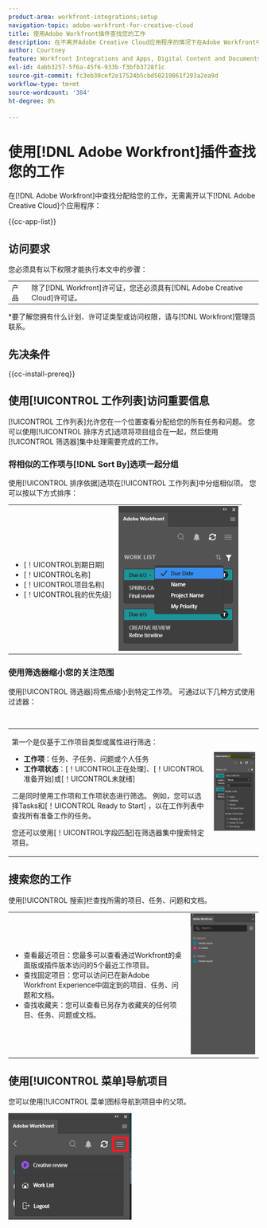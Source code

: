 ```yaml
---
product-area: workfront-integrations;setup
navigation-topic: adobe-workfront-for-creative-cloud
title: 使用Adobe Workfront插件查找您的工作
description: 在不离开Adobe Creative Cloud应用程序的情况下在Adobe Workfront中查找分配给您的工作。
author: Courtney
feature: Workfront Integrations and Apps, Digital Content and Documents
exl-id: 4abb3257-5f6a-45f6-933b-f3bfb3728f1c
source-git-commit: fc3eb30cef2e17524b5cbd50219861f293a2ea9d
workflow-type: tm+mt
source-wordcount: '384'
ht-degree: 0%

---
```


# 使用[!DNL Adobe Workfront]插件查找您的工作

在[!DNL Adobe Workfront]中查找分配给您的工作，无需离开以下[!DNL Adobe Creative Cloud]个应用程序：

{{cc-app-list}}

## 访问要求

您必须具有以下权限才能执行本文中的步骤：

<table style="table-layout:auto"> 
 <col> 
 <col> 
 <tbody> 
 <!-- <tr> 
   <td role="rowheader">[!DNL Adobe Workfront] plan*</td> 
   <td> <p>[!UICONTROL Pro] or higher</p> </td> 
  </tr> 
  <tr data-mc-conditions=""> 
   <td role="rowheader">[!DNL Adobe Workfront] license*</td> 
   <td> <p>[!UICONTROL Work] or [!UICONTROL Plan]</p> </td> 
  </tr> -->
  <tr> 
   <td role="rowheader">产品</td> 
   <td>除了[!DNL Workfront]许可证，您还必须具有[!DNL Adobe Creative Cloud]许可证。</td> 
  </tr> 
 </tbody> 
</table>

&#42;要了解您拥有什么计划、许可证类型或访问权限，请与[!DNL Workfront]管理员联系。

## 先决条件

{{cc-install-prereq}}

## 使用[!UICONTROL 工作列表]访问重要信息

[!UICONTROL 工作列表]允许您在一个位置查看分配给您的所有任务和问题。 您可以使用[!UICONTROL 排序方式]选项将项目组合在一起，然后使用[!UICONTROL 筛选器]集中处理需要完成的工作。

### 将相似的工作项与[!DNL Sort By]选项一起分组

使用[!UICONTROL 排序依据]选项在[!UICONTROL 工作列表]中分组相似项。 您可以按以下方式排序：

<table style="table-layout:auto"> 
 <col> 
 <col> 
 <tbody> 
  <tr> 
   <td> 
    <ul> 
     <li>[！UICONTROL到期日期]</li> 
     <li>[！UICONTROL名称]</li> 
     <li>[！UICONTROL项目名称]</li> 
     <li>[！UICONTROL我的优先级]</li> 
    </ul> </td> 
   <td> <img src="assets/copy-of-sort-by-350x606.png" style="width: 350;height: 606;"> </td> 
  </tr> 
 </tbody> 
</table>

### 使用筛选器缩小您的关注范围

使用[!UICONTROL 筛选器]将焦点缩小到特定工作项。 可通过以下几种方式使用过滤器：

 

<table style="table-layout:auto"> 
 <col> 
 <col> 
 <tbody> 
  <tr> 
   <td> <p>第一个是仅基于工作项目类型或属性进行筛选：</p> 
    <ul> 
     <li><strong>工作项</strong>：任务、子任务、问题或个人任务</li> 
     <li><strong>工作项状态</strong>：[！UICONTROL正在处理]、[！UICONTROL准备开始]或[！UICONTROL未就绪]</li> 
    </ul> <p>二是同时使用工作项和工作项状态进行筛选。 例如，您可以选择Tasks和[！UICONTROL Ready to Start] ，以在工作列表中查找所有准备工作的任务。</p> <p>您还可以使用[！UICONTROL字段匹配]在筛选器集中搜索特定项目。 </p> </td> 
   <td> <img src="assets/copy-of-filter-p-350x603.png" style="width: 350;height: 603;"> </td> 
  </tr> 
 </tbody> 
</table>

## 搜索您的工作

使用[!UICONTROL 搜索]栏查找所需的项目、任务、问题和文档。

<table style="table-layout:auto"> 
 <col> 
 <col> 
 <tbody> 
  <tr> 
   <td> 
    <ul> 
     <li>查看最近项目：您最多可以查看通过Workfront的桌面版或插件版本访问的5个最近工作项目。</li> 
     <li>查找固定项目：您可以访问已在新Adobe Workfront Experience中固定到的项目、任务、问题和文档。</li> 
     <li>查找收藏夹：您可以查看已另存为收藏夹的任何项目、任务、问题或文档。</li> 
    </ul> </td> 
   <td> <img src="assets/copy-of-search-p.png"> </td> 
  </tr> 
 </tbody> 
</table>

## 使用[!UICONTROL 菜单]导航项目

您可以使用[!UICONTROL 菜单]图标导航到项目中的父项。

![](assets/go-back-to-work-list-350x314.png)

